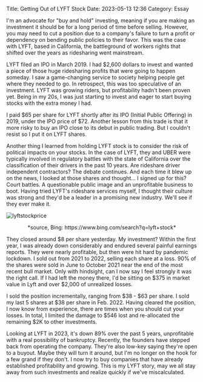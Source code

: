 Title: Getting Out of LYFT Stock 
Date: 2023-05-13 12:36 
Category: Essay

I'm an advocate for "buy and hold" investing, meaning if you are making an investment it should be for a long period of time before selling. However, you may need to cut a position due to a company's failure to turn a profit or dependency on bending public policies to their favor. This was the case with LYFT, based in California, the battleground of workers rights that shifted over the years as ridesharing went mainstream. 

LYFT filed an IPO in March 2019. I had $2,600 dollars to invest and wanted a piece of those huge ridesharing profits that were going to happen someday. I saw a game-changing service to society helping people get where they needed to go. In retrospect, this was too speculative of an investment. LYFT was growing riders, but profitability hadn't been proven yet. Being in my 20s, I was just starting to invest and eager to start buying stocks with the extra money I had.

I paid $65 per share for LYFT shortly after its IPO (Initial Public Offering) in 2019, under the IPO price of $72. Another lesson from this trade is that it more risky to buy an IPO close to its debut in public trading. But I couldn't resist so I put it on LYFT shares.

Another thing I learned from holding LYFT stock is to consider the risk of political impacts on your stocks. In the case of LYFT, they and UBER were typically involved in regulatory battles with the state of California over the classification of their drivers in the past 10 years. Are rideshare driver independent contractors? The debate continues. And each time it blew up on the news, I looked at those shares and thought... I signed up for this? Court battles. A questionable public image and an unprofitable business to boot. Having tried LYFT's rideshare services myself, I thought their culture was strong and they'd be a leader in a promising new industry. We'll see if they ever make it.

![lyftstockprice]({static}/images/lyftstockprice.jpg)
<center>*source, Bing: https://www.bing.com/search?q=lyft+stock*</center>

They closed around $8 per share yesterday. My investment? Within the first year, I was already down considerably and endured several painful earnings reports. They were nearly profitable, but then were hit hard by pandemic lockdown. I sold out from 2021 to 2022, selling each share at a loss. 90% of the shares were sold in June to October 2021 near the end of the most recent bull market. Only with hindsight, can I now say I feel strongly it was the right call. If I had left the money there, I'd be sitting on $375 in market value in Lyft and over $2,000 of unrealized losses.

I sold the position incrementally, ranging from $38 - $63 per share. I sold my last 5 shares at $38 per share in Feb. 2022. Having cleared the position, I now know from experience, there are times when you should cut your losses. In total, I limited the damage to $546 lost and re-allocated the remaining $2K to other investments. 

Looking at LYFT in 2023, it's down 89% over the past 5 years, unprofitable with a real possibility of bankruptcy. Recently, the founders have stepped back from operating the company. They're also low-key saying they're open to a buyout. Maybe they will turn it around, but I'm no longer on the hook for a few grand if they don't. I now try to buy companies that have already established profitability and growing. This is my LYFT story, may we all stay away from such investments and realize quickly if we've miscalculated.
